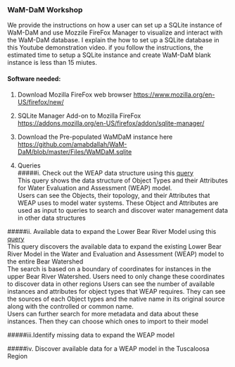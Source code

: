 ### WaM-DaM Workshop 

We provide the instructions on how a user can set up a SQLite instance of WaM-DaM and use Mozzile FireFox Manager to visualize and interact with the WaM-DaM database. I explain the how to set up a SQLite database in this Youtube demonstration video. if you follow the instructions, the estimated time to setup a SQLite instance and create WaM-DaM blank instance is less than 15 miutes.

#### Software needed:
1. Download Mozilla FireFox web browser
https://www.mozilla.org/en-US/firefox/new/

2.	SQLite Manager Add-on to Mozilla FireFox
https://addons.mozilla.org/en-US/firefox/addon/sqlite-manager/

3. Download the Pre-populated WaMDaM instance here 
https://github.com/amabdallah/WaM-DaM/blob/master/Files/WaMDaM.sqlite

4. Queries     
#####i.  Check out the WEAP data structure using this [query](https://github.com/amabdallah/WaM-DaM/blob/master/Files/WorkshopQuries2/01CheckWEAPdataStructure.sql)      
This query shows the data structure of Object Types and their Attributes 
for Water Evaluation and Assessment (WEAP) model.    
Users can see the Objects, their topology, and their Attributes that WEAP uses 
to model water systems. These Object and Attributes are used as input to queries 
to search and discover water management data in other data structures   

#####ii. Available data to expand the Lower Bear River Model using this [query](https://github.com/amabdallah/WaM-DaM/blob/master/Files/WorkshopQuries2/02DiscoverAvailableDataToExpandBear.sql)     
This query discovers the available data to expand the existing Lower Bear River Model in the Water and Evaluation 
and Assessment (WEAP) model to the entire Bear Watershed    
The search is based on a boundary of coordinates for instances in the upper Bear River Watershed. 
Users need to only change these coordinates to discover data in other regions 
Users can see the number of available instances and attributes for object types that WEAP requires. 
They can see the sources of each Object types and the native name in its original source along with the 
controlled or common name.    
Users can further search for more metadata and data about these instances. 
Then they can choose which ones to import to their model 



#####iii.Identify missing data to expand  the WEAP model    


#####iv. Discover available data for a WEAP model in the Tuscaloosa Region    

